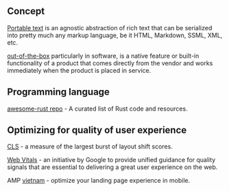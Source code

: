 ## Concept

[Portable text](https://github.com/portabletext/portabletext) is an agnostic abstraction of rich text that can be serialized into pretty much any markup language, be it HTML, Markdown, SSML, XML, etc.

[out-of-the-box](<https://en.wikipedia.org/wiki/Out_of_the_box_(feature)>) particularly in software, is a native feature or built-in functionality of a product that comes directly from the vendor and works immediately when the product is placed in service.

## Programming language

[awesome-rust repo](https://github.com/rust-unofficial/awesome-rust?fbclid=IwAR0nA_RlnzZxP08lmiR62q_G7OUNtmP_8QsdXowEPvj-2ZtlvQNhtw6EoBQ) - A curated list of Rust code and resources.

## Optimizing for quality of user experience

[CLS](https://web.dev/cls/) - a measure of the largest burst of layout shift scores.

[Web Vitals](https://web.dev/vitals/#core-web-vitals) - an initiative by Google to provide unified guidance for quality signals that are essential to delivering a great user experience on the web.

AMP [vietnam](https://support.google.com/google-ads/answer/7496737) - optimize your landing page experience in mobile.
